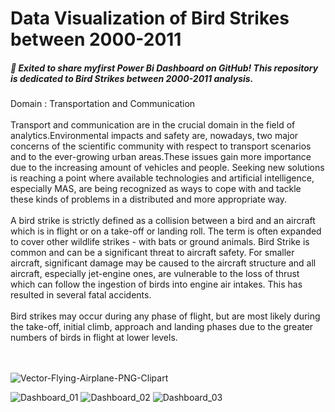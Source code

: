 # Data Visualization of Bird Strikes between 2000-2011
##### 🚀 Exited to share myfirst Power Bi Dashboard on GitHub! This repository is dedicated to Bird Strikes between 2000-2011 analysis.
Domain : Transportation and Communication
<br><br>
Transport and communication are in the crucial domain in the field of analytics.Environmental impacts and safety are, nowadays, two major concerns of the scientific community with respect to transport scenarios and to the ever-growing urban areas.These issues gain more importance due to the increasing amount of vehicles and people. Seeking new solutions is reaching a point where available technologies and artificial intelligence, especially MAS, are being recognized as ways to cope with and tackle these kinds of problems in a distributed and more appropriate way.
<br><br>
      A bird strike is strictly defined as a collision between a bird and an aircraft which is in flight or on a take-off or landing roll. The term is often expanded to cover other wildlife strikes - with bats or ground animals. Bird Strike is common and can be a significant threat to aircraft safety. For smaller aircraft, significant damage may be caused to the aircraft structure and all aircraft, especially jet-engine ones, are vulnerable to the loss of thrust which can follow the ingestion of birds into engine air intakes. This has resulted in several fatal accidents.
     <br> <br>
      Bird strikes may occur during any phase of flight, but are most likely during the take-off, initial climb, approach and landing phases due to the greater numbers of birds in flight at lower levels.

<br><br>
![Vector-Flying-Airplane-PNG-Clipart](https://github.com/vishalmdesai/Data-Visualization-of-Bird-Strikes-between-2000-2011/assets/153223711/3780e5b7-7a7a-4bce-9a76-9a737bdcc3e4)
<br>

![Dashboard_01](https://github.com/vishalmdesai/Data-Visualization-of-Bird-Strikes-between-2000-2011/assets/153223711/65eebb80-b9d9-46f5-ba9c-3a06ea5e44f9)
![Dashboard_02](https://github.com/vishalmdesai/Data-Visualization-of-Bird-Strikes-between-2000-2011/assets/153223711/d365e96a-7010-4720-9616-a0463e141b3d)
![Dashboard_03](https://github.com/vishalmdesai/Data-Visualization-of-Bird-Strikes-between-2000-2011/assets/153223711/cbeebdbd-1f35-4c45-9888-6fdfb5399e40)


